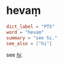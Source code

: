 # hevaṃ

``` toml
dict_label = "PTS"
word = "hevaṃ"
summary = "see hi."
see_also = ["hi"]
```

see *[hi](hi.md)*.

